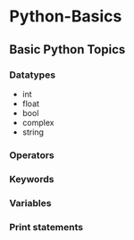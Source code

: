 # Python-Basics
## Basic Python Topics
### Datatypes
- int
- float
- bool
- complex
- string

### Operators
### Keywords
### Variables
### Print statements


